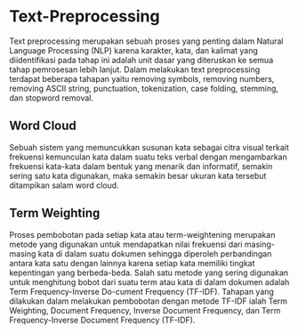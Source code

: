 # Text-Preprocessing
Text preprocessing merupakan sebuah proses yang penting dalam Natural Language Processing (NLP) karena karakter, kata, dan kalimat yang diidentifikasi pada tahap ini adalah unit dasar yang diteruskan ke semua tahap pemrosesan lebih lanjut.
Dalam melakukan text preprocessing terdapat beberapa tahapan yaitu removing symbols, removing numbers, removing ASCII string, punctuation, tokenization, case folding, stemming, dan stopword removal.
## Word Cloud
Sebuah sistem yang memuncukkan susunan kata sebagai citra visual terkait frekuensi kemunculan kata dalam suatu teks verbal dengan mengambarkan frekuensi kata-kata dalam bentuk yang menarik dan informatif, semakin sering satu kata digunakan, maka semakin besar ukuran kata tersebut ditampikan salam word cloud.
## Term Weighting
Proses pembobotan pada setiap kata atau term-weightening merupakan metode yang digunakan untuk mendapatkan nilai frekuensi dari masing-masing kata di dalam suatu dokumen sehingga diperoleh perbandingan antara kata satu dengan lainnya karena setiap kata memiliki tingkat kepentingan yang berbeda-beda. Salah satu metode yang sering digunakan untuk menghitung bobot dari suatu term atau kata di dalam dokumen adalah Term Frequency-Inverse Do-cument Frequency (TF-IDF). Tahapan yang dilakukan dalam melakukan pembobotan dengan metode TF-IDF ialah Term Weighting, Document Frequency, Inverse Document Frequency, dan Term Frequency-Inverse Document Frequency (TF-IDF).
